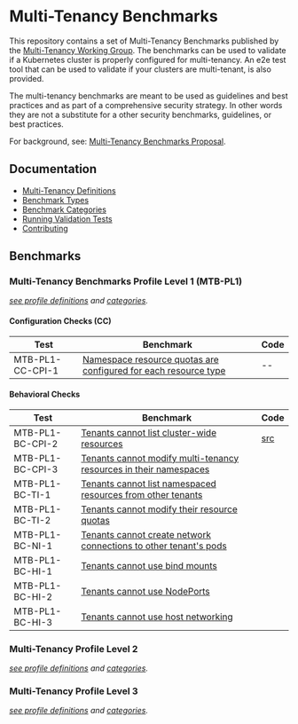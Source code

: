 # Multi-Tenancy Benchmarks

This repository contains a set of Multi-Tenancy Benchmarks published by the 
[Multi-Tenancy Working Group](https://github.com/kubernetes-sigs/multi-tenancy). The benchmarks can be used to validate if a Kubernetes cluster is properly configured for multi-tenancy. An e2e test tool that can be used to validate if your clusters are multi-tenant, is also provided.

The multi-tenancy benchmarks are meant to be used as guidelines and best practices and as part of a comprehensive security strategy. In other words they are not a substitute for a other security benchmarks, guidelines, or best practices.

For background, see: [Multi-Tenancy Benchmarks Proposal](https://docs.google.com/document/d/1O-G8jEpiJxOeYx9Pd2OuOSb8859dTRNmgBC5gJv0krE/edit?usp=sharing).

## Documentation
- [Multi-Tenancy Definitions](documentation/definitions.md)
- [Benchmark Types](documentation/types.md)
- [Benchmark Categories](documentation/catagories.md)
- [Running Validation Tests](documentation/run.md)
- [Contributing](documentation/contributing.md)

## Benchmarks

### Multi-Tenancy Benchmarks Profile Level 1 (MTB-PL1)

*[see profile definitions](documentation/definitions.md#level-1) and [categories](documentation/categories.md).*

#### Configuration Checks (CC)

| Test             | Benchmark                                                                                            | Code  |
|------------------|------------------------------------------------------------------------------------------------------|-------|
| MTB-PL1-CC-CPI-1 | [Namespace resource quotas are configured for each resource type](e2e/tests/resourcequotas/README.md)| --    |


#### Behavioral Checks

| Test | Benchmark                                                                      | Code                            |
|------|--------------------------------------------------------------------------------|---------------------------------|
| MTB-PL1-BC-CPI-2 | [Tenants cannot list cluster-wide resources](e2e/tests/tenantaccess/) | [src](e2e/tests/tenantaccess/tenantaccess.go) |
| MTB-PL1-BC-CPI-3 | [Tenants cannot modify multi-tenancy resources in their namespaces](e2e/tests/modify_admin_resource/README.md)| |
| MTB-PL1-BC-TI-1 | [Tenants cannot list namespaced resources from other tenants](e2e/tests/tenantprotection/README.md) | |
| MTB-PL1-BC-TI-2 | [Tenants cannot modify their resource quotas](e2e/tests/modify_resourcequotas/README.md) | |
| MTB-PL1-BC-NI-1 | [Tenants cannot create network connections to other tenant's pods](e2e/tests/network_isolation/README.md)| |
| MTB-PL1-BC-HI-1 | [Tenants cannot use bind mounts](e2e/tests/deny_hostpaths/README.md) | |
| MTB-PL1-BC-HI-2 | [Tenants cannot use NodePorts](e2e/tests/deny_nodeports/README.md) | |
| MTB-PL1-BC-HI-3 | [Tenants cannot use host networking ](e2e/tests/deny_hostports/README.md) | |

### Multi-Tenancy Profile Level 2

*[see profile definitions](documentation/definitions.md#level-2) and [categories](documentation/categories.md).*


### Multi-Tenancy Profile Level 3

*[see profile definitions](documentation/definitions.md#level-3) and [categories](documentation/categories.md).*

